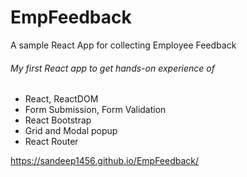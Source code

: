 # EmpFeedback
A sample React App for collecting Employee Feedback

###### My first React app to get hands-on experience of
 - React, ReactDOM
 - Form Submission, Form Validation
 - React Bootstrap
 - Grid and Modal popup
 - React Router

https://sandeep1456.github.io/EmpFeedback/

